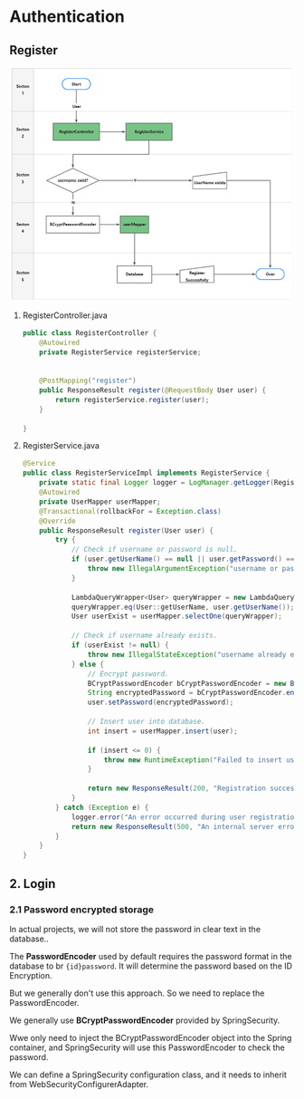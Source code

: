 # Authentication

## Register

<img src=".images/7b664e62.png" width="800"/>

1. RegisterController.java
    ```java
    public class RegisterController {
        @Autowired
        private RegisterService registerService;
    
    
        @PostMapping("register")
        public ResponseResult register(@RequestBody User user) {
            return registerService.register(user);
        }
    
    }
    ```
   
2. RegisterService.java
   ```java
   @Service
   public class RegisterServiceImpl implements RegisterService {
       private static final Logger logger = LogManager.getLogger(RegisterServiceImpl.class);
       @Autowired
       private UserMapper userMapper;
       @Transactional(rollbackFor = Exception.class) 
       @Override
       public ResponseResult register(User user) {
           try {
               // Check if username or password is null.
               if (user.getUserName() == null || user.getPassword() == null) {
                   throw new IllegalArgumentException("username or password is null");
               }
   
               LambdaQueryWrapper<User> queryWrapper = new LambdaQueryWrapper<>();
               queryWrapper.eq(User::getUserName, user.getUserName());
               User userExist = userMapper.selectOne(queryWrapper);
   
               // Check if username already exists.
               if (userExist != null) {
                   throw new IllegalStateException("username already exists");
               } else {
                   // Encrypt password.
                   BCryptPasswordEncoder bCryptPasswordEncoder = new BCryptPasswordEncoder();
                   String encryptedPassword = bCryptPasswordEncoder.encode(user.getPassword());
                   user.setPassword(encryptedPassword);
   
                   // Insert user into database.
                   int insert = userMapper.insert(user);
   
                   if (insert <= 0) {
                       throw new RuntimeException("Failed to insert user into database");
                   }
   
                   return new ResponseResult(200, "Registration successful");
               }
           } catch (Exception e) {
               logger.error("An error occurred during user registration: {}", e.getMessage());
               return new ResponseResult(500, "An internal server error occurred while processing your request.");
           }
       }
   }
   ```





## 2. Login

### 2.1 Password encrypted storage

In actual projects, we will not store the password in clear text in the database..

The **PasswordEncoder** used by default requires the password format in the database to br `{id}password`.
It will determine the password based on the ID Encryption.

But we generally don't use this approach. So we need to replace the PasswordEncoder.

We generally use **BCryptPasswordEncoder** provided by SpringSecurity.

Wwe only need to inject the BCryptPasswordEncoder object into the Spring container,
and SpringSecurity will use this PasswordEncoder to check the password.

We can define a SpringSecurity configuration class, and it needs to inherit from
WebSecurityConfigurerAdapter.

